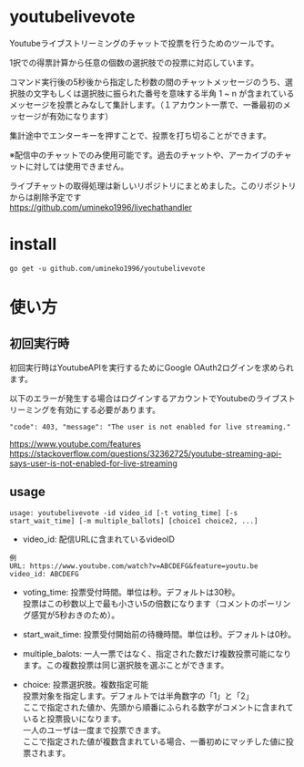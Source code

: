 # youtubelivevote
Youtubeライブストリーミングのチャットで投票を行うためのツールです。

1択での得票計算から任意の個数の選択肢での投票に対応しています。

コマンド実行後の5秒後から指定した秒数の間のチャットメッセージのうち、選択肢の文字もしくは選択肢に振られた番号を意味する半角 1 ~ n が含まれているメッセージを投票とみなして集計します。（１アカウント一票で、一番最初のメッセージが有効になります）

集計途中でエンターキーを押すことで、投票を打ち切ることができます。

※配信中のチャットでのみ使用可能です。過去のチャットや、アーカイブのチャットに対しては使用できません。

ライブチャットの取得処理は新しいリポジトリにまとめました。このリポジトリからは削除予定です  
https://github.com/umineko1996/livechathandler

# install
```
go get -u github.com/umineko1996/youtubelivevote
```

# 使い方

## 初回実行時
初回実行時はYoutubeAPIを実行するためにGoogle OAuth2ログインを求められます。

以下のエラーが発生する場合はログインするアカウントでYoutubeのライブストリーミングを有効にする必要があります。
```
"code": 403, "message": "The user is not enabled for live streaming."
```
https://www.youtube.com/features  
https://stackoverflow.com/questions/32362725/youtube-streaming-api-says-user-is-not-enabled-for-live-streaming

## usage

```
usage: youtubelivevote -id video_id [-t voting_time] [-s start_wait_time] [-m multiple_ballots] [choice1 choice2, ...]
```
- video_id: 配信URLに含まれているvideoID  

```
例
URL: https://www.youtube.com/watch?v=ABCDEFG&feature=youtu.be
video_id: ABCDEFG
```

- voting_time: 投票受付時間。単位は秒。デフォルトは30秒。  
投票はこの秒数以上で最も小さい5の倍数になります（コメントのポーリング感覚が5秒おきのため）。

- start_wait_time: 投票受付開始前の待機時間。単位は秒。デフォルトは0秒。

- multiple_balots: 一人一票ではなく、指定された数だけ複数投票可能になります。この複数投票は同じ選択肢を選ぶことができます。

- choice: 投票選択肢。複数指定可能  
投票対象を指定します。デフォルトでは半角数字の「1」と「2」  
ここで指定された値か、先頭から順番にふられる数字がコメントに含まれていると投票扱いになります。  
一人のユーザは一度まで投票できます。  
ここで指定された値が複数含まれている場合、一番初めにマッチした値に投票されます。

